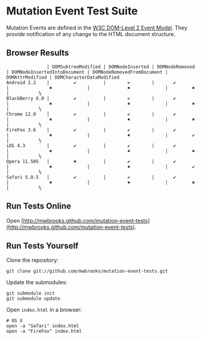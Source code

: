 Mutation Event Test Suite
=========================

Mutation Events are defined in the [W3C DOM-Level 2 Event Model](http://www.w3.org/TR/DOM-Level-2-Events/events.html#Events-eventgroupings-mutationevents). They provide notification of any change to the HTML document structure.

Browser Results
---------------

                   | DOMSubtreeModified | DOMNodeInserted | DOMNodeRemoved | DOMNodeInsertedIntoDocument | DOMNodeRemovedFromDocument | DOMAttrModified | DOMCharacterDataModified
    Android 2.2    |         ✔          |        ✔        |       ✔        |               ✖             |              ✖             |         ✖       |           ½             
    BlackBerry 6.0 |         ✔          |        ✔        |       ✔        |               ✖             |              ✖             |         ✖       |           ½             
    Chrome 12.0    |         ✔          |        ✔        |       ✔        |               ✖             |              ✖             |         ✖       |           ½             
    FireFox 3.6    |         ✔          |        ✔        |       ✔        |               ✖             |              ✖             |         ✔       |           ½             
    iOS 4.3        |         ✔          |        ✔        |       ✔        |               ✖             |              ✖             |         ✖       |           ½             
    Opera 11.505   |         ✖          |        ✔        |       ✔        |               ✖             |              ✖             |         ✔       |           ½             
    Safari 5.0.5   |         ✔          |        ✔        |       ✔        |               ✖             |              ✖             |         ✖       |           ½             

Run Tests Online
----------------

Open [http://mwbrooks.github.com/mutation-event-tests](http://mwbrooks.github.com/mutation-event-tests).

Run Tests Yourself
------------------

Clone the repository:

    git clone git://github.com/mwbrooks/mutation-event-tests.git

Update the submodules:

    git submodule init
    git submodule update

Open `index.html` in a browser:

    # OS X
    open -a "Safari" index.html
    open -a "FireFox" index.html